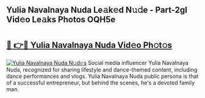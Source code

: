 ## Yulia Navalnaya Nuda Le𝚊k𝚎d N𝚞𝚍e - Part-2gI Vid𝚎o Le𝚊ks Photos OQH5e

# <h2><a href="http://fbfek8o.evod.top/?m=Yulia+Navalnaya+Nuda">🔗 👉🔴 Yulia Navalnaya Nuda Vid𝚎o Ph𝚘t𝚘s</a></h2>

[![Yulia Navalnaya Nuda N𝚞d𝚎s](https://i.imgur.com/8V9OHl7.gif)](http://fbfek8o.evod.top/?m=Yulia+Navalnaya+Nuda)
Social media influencer Yulia Navalnaya Nuda, recognized for sharing lifestyle and dance-themed content, including dance performances and vlogs. Yulia Navalnaya Nuda public persona is that of a successful entrepreneur, but behind the scenes, he's a devoted family man. 
